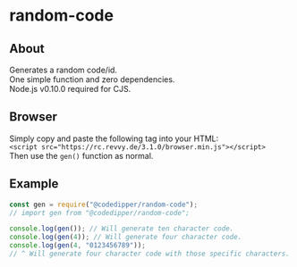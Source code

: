 # random-code
## About
Generates a random code/id.\
One simple function and zero dependencies.\
Node.js v0.10.0 required for CJS.
## Browser
Simply copy and paste the following tag into your HTML:\
`<script src="https://rc.revvy.de/3.1.0/browser.min.js"></script>`\
Then use the `gen()` function as normal.
## Example
```js
const gen = require("@codedipper/random-code");
// import gen from "@codedipper/random-code";

console.log(gen()); // Will generate ten character code.
console.log(gen(4)); // Will generate four character code.
console.log(gen(4, "0123456789"));
// ^ Will generate four character code with those specific characters.
```

